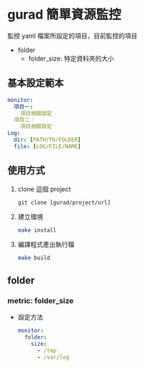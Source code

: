 # gurad 簡單資源監控
監控 yaml 檔案所設定的項目，目前監控的項目
- folder
  - folder_size:  特定資料夾的大小

## 基本設定範本
```yaml
monitor:
  項目一:
    項目相關設定
  項目二：
    項目相關設定
Log:
  dir: [PATH/TO/FOLDER]
  file: [LOG/FILE/NAME]
```

## 使用方式
1. clone 這個 project
   ``` git
   git clone [gurad/project/url]
   ```
2. 建立環境
   ``` bash
   make install
   ```
3. 編譯程式產出執行檔
   ``` bash
   make build
   ```

## folder
### metric: folder_size
  - 設定方法
    ``` yaml
    monitor:
      folder:
        size:
          - /tmp
          - /var/log
    ```


